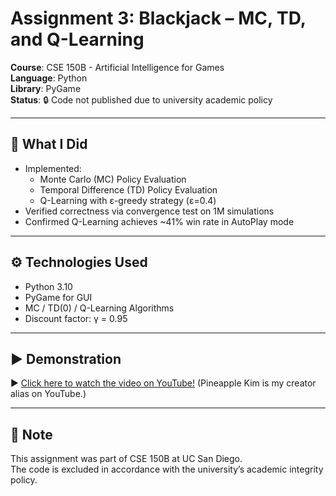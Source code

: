 # Assignment 3: Blackjack – MC, TD, and Q-Learning

**Course**: CSE 150B - Artificial Intelligence for Games  
**Language**: Python  
**Library**: PyGame  
**Status**: 🔒 Code not published due to university academic policy

---

## 📌 What I Did

- Implemented:
  - Monte Carlo (MC) Policy Evaluation
  - Temporal Difference (TD) Policy Evaluation
  - Q-Learning with ε-greedy strategy (ε=0.4)
- Verified correctness via convergence test on 1M simulations
- Confirmed Q-Learning achieves ~41% win rate in AutoPlay mode

---

## ⚙️ Technologies Used

- Python 3.10  
- PyGame for GUI  
- MC / TD(0) / Q-Learning Algorithms  
- Discount factor: γ = 0.95  

---

## ▶️ Demonstration

▶️ [Click here to watch the video on YouTube!](https://youtu.be/TrUcCYFI_p4)
(Pineapple Kim is my creator alias on YouTube.)

---

## 🛑 Note

This assignment was part of CSE 150B at UC San Diego.  
The code is excluded in accordance with the university’s academic integrity policy.
